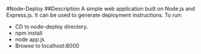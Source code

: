 #Node-Deploy
##Description
A simple web application built on Node.js and Express.js.  It can be used to generate deployment instructions.
To run:
* CD to node-deploy directory.
* npm install
* node app.js
* Browse to localhost:8000
